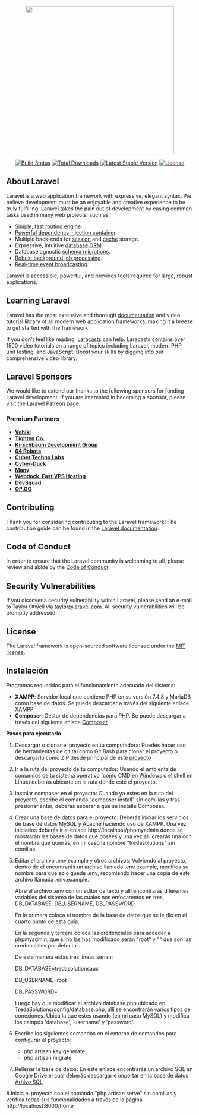 <p align="center"><img src="https://res.cloudinary.com/dtfbvvkyp/image/upload/v1566331377/laravel-logolockup-cmyk-red.svg" width="400"></p>

<p align="center">
<a href="https://travis-ci.org/laravel/framework"><img src="https://travis-ci.org/laravel/framework.svg" alt="Build Status"></a>
<a href="https://packagist.org/packages/laravel/framework"><img src="https://poser.pugx.org/laravel/framework/d/total.svg" alt="Total Downloads"></a>
<a href="https://packagist.org/packages/laravel/framework"><img src="https://poser.pugx.org/laravel/framework/v/stable.svg" alt="Latest Stable Version"></a>
<a href="https://packagist.org/packages/laravel/framework"><img src="https://poser.pugx.org/laravel/framework/license.svg" alt="License"></a>
</p>

## About Laravel

Laravel is a web application framework with expressive, elegant syntax. We believe development must be an enjoyable and creative experience to be truly fulfilling. Laravel takes the pain out of development by easing common tasks used in many web projects, such as:

- [Simple, fast routing engine](https://laravel.com/docs/routing).
- [Powerful dependency injection container](https://laravel.com/docs/container).
- Multiple back-ends for [session](https://laravel.com/docs/session) and [cache](https://laravel.com/docs/cache) storage.
- Expressive, intuitive [database ORM](https://laravel.com/docs/eloquent).
- Database agnostic [schema migrations](https://laravel.com/docs/migrations).
- [Robust background job processing](https://laravel.com/docs/queues).
- [Real-time event broadcasting](https://laravel.com/docs/broadcasting).

Laravel is accessible, powerful, and provides tools required for large, robust applications.

## Learning Laravel

Laravel has the most extensive and thorough [documentation](https://laravel.com/docs) and video tutorial library of all modern web application frameworks, making it a breeze to get started with the framework.

If you don't feel like reading, [Laracasts](https://laracasts.com) can help. Laracasts contains over 1500 video tutorials on a range of topics including Laravel, modern PHP, unit testing, and JavaScript. Boost your skills by digging into our comprehensive video library.

## Laravel Sponsors

We would like to extend our thanks to the following sponsors for funding Laravel development. If you are interested in becoming a sponsor, please visit the Laravel [Patreon page](https://patreon.com/taylorotwell).

### Premium Partners

- **[Vehikl](https://vehikl.com/)**
- **[Tighten Co.](https://tighten.co)**
- **[Kirschbaum Development Group](https://kirschbaumdevelopment.com)**
- **[64 Robots](https://64robots.com)**
- **[Cubet Techno Labs](https://cubettech.com)**
- **[Cyber-Duck](https://cyber-duck.co.uk)**
- **[Many](https://www.many.co.uk)**
- **[Webdock, Fast VPS Hosting](https://www.webdock.io/en)**
- **[DevSquad](https://devsquad.com)**
- **[OP.GG](https://op.gg)**

## Contributing

Thank you for considering contributing to the Laravel framework! The contribution guide can be found in the [Laravel documentation](https://laravel.com/docs/contributions).

## Code of Conduct

In order to ensure that the Laravel community is welcoming to all, please review and abide by the [Code of Conduct](https://laravel.com/docs/contributions#code-of-conduct).

## Security Vulnerabilities

If you discover a security vulnerability within Laravel, please send an e-mail to Taylor Otwell via [taylor@laravel.com](mailto:taylor@laravel.com). All security vulnerabilities will be promptly addressed.

## License

The Laravel framework is open-sourced software licensed under the [MIT license](https://opensource.org/licenses/MIT).






## Instalación

Programas requeridos para el funcionamiento adecuado del sistema:
- **XAMPP**: Servidor local que contiene PHP en su versión 7.4.8 y MariaDB como base de datos. Se puede descargar a través del siguiente enlace [XAMPP](https://www.apachefriends.org/es/download.html)
- **Composer**: Gestor de dependencias para PHP. Se puede descargar a través del siguiente enlace [Composer](https://getcomposer.org/download/)

**Pasos para ejecutarlo**

1. Descargar o clonar el proyecto en tu computadora:
    Puedes hacer uso de herramientas de git tal como Git Bash para clonar el proyecto o descargarlo como ZIP desde principal de este [proyecto](https://github.com/ISwMF/TredaSolutionsProject/tree/frontend)
2. Ir a la ruta del proyecto de tu computador:
    Usando el ambiente de comandos de tu sistema operativo (como CMD en Windows o el shell en Linux) deberás ubicarte en la ruta donde esté el proyecto.
3. Instalar composer en el proyecto:
    Cuando ya estes en la ruta del proyecto, escribe el comando "composer install" sin comillas y tras presionar enter, deberás esperar a que se installe Composer.
4. Crear una base de datos para el proyecto:
    Deberás iniciar los servicios de base de datos MySQL y Apache haciendo uso de XAMPP. Una vez iniciados deberás ir al enlace http://localhost/phpmyadmin donde se mostrarán las bases de datos que posees y una vez allí crearás una con el nombre que quieras, en mi caso la nombré "tredasolutions" sin comillas.
5. Editar el archivo .env.example y otros archivos:
    Volviendo al proyecto, dentro de el encontrarás un archivo llamado .env.example, modifica su nombre para que solo quede .env, recomiendo hacer una copia de este archivo llamada .env.example.
    
    Abre el archivo .env con un editor de texto y allí encontrarás diferentes variables del sistema de las cuales nos enfocaremos en tres, DB_DATABASE, DB_USERNAME, DB_PASSWORD.
   
   En la primera coloca el nombre de la base de datos que se le dio en el cuarto punto de esta guía.
   
   En la segunda y tercera coloca las credenciales para acceder a phpmyadmin, que si no las has modificado serán "root" y "" que son las credenciales por defecto.
   
   De esta manera estas tres lineas serían:
   
   DB_DATABASE=tredasolutionsaux
   
   DB_USERNAME=root
   
   DB_PASSWORD=
   
   Luego hay que modificar el archivo database.php ubicado en TredaSolutions/config/database.php, allí se encontrarán varios tipos de conexiones. Ubica la que estes usando (en mi caso MySQL) y modifica los campos 'database', 'username' y 'password'.

6. Escribe los siguientes comandos en el entorno de comandos para configurar el proyecto:
    - php artisan key:generate
    - php artisan migrate

7. Rellenar la base de datos: 
    En este enlace encontrarás un archivo SQL en Google Drive el cual deberás descargar e importar en la base de datos [Arhivo SQL](https://drive.google.com/file/d/1wdZrY0mLnN75nhpkTIChVQ-9O2SGUpTG/view?usp=sharing)

8.Inicia el proyecto con el comando "php artisan serve" sin comillas y verifica todas sus funcionalidades a través de la página http://localhost:8000/home
